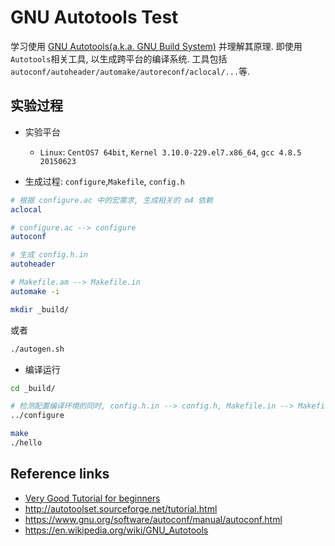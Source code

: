 # GNU Autotools Test  
学习使用 [GNU Autotools(a.k.a. GNU Build System)](https://en.wikipedia.org/wiki/GNU_Autotools) 并理解其原理. 即使用 `Autotools`相关工具, 以生成跨平台的编译系统. 工具包括`autoconf/autoheader/automake/autoreconf/aclocal/...`等.   


## 实验过程
- 实验平台  
  - `Linux`: `CentOS7 64bit`, `Kernel 3.10.0-229.el7.x86_64`, `gcc 4.8.5 20150623`  

- 生成过程: `configure`,`Makefile`, `config.h`     

```bash
# 根据 configure.ac 中的宏需求, 生成相关的 m4 依赖  
aclocal

# configure.ac --> configure  
autoconf

# 生成 config.h.in  
autoheader

# Makefile.am --> Makefile.in  
automake -i

mkdir _build/
```
或者
```bash
./autogen.sh
```

- 编译运行  
```bash
cd _build/

# 检测配置编译环境的同时, config.h.in --> config.h, Makefile.in --> Makefile
../configure

make
./hello
```

## Reference links   
- [Very Good Tutorial for beginners](http://markuskimius.wikidot.com/programming:tut:autotools)  
- http://autotoolset.sourceforge.net/tutorial.html  
- https://www.gnu.org/software/autoconf/manual/autoconf.html  
- https://en.wikipedia.org/wiki/GNU_Autotools

